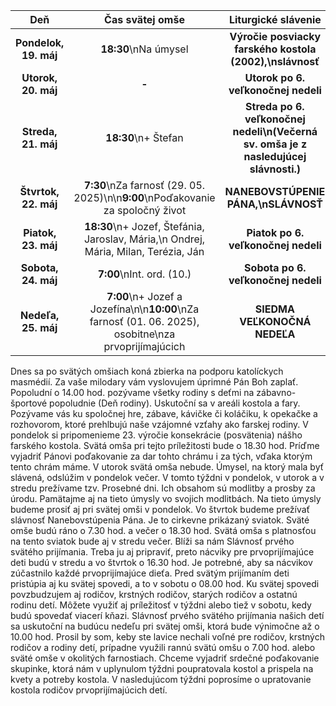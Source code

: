 <!-- title: "Informácie o omšiach - 25. - 1. jún" -->
<!-- date: "2025-05-25" -->

<!-- table-setup wrapStyle=row; wrapOn=max-width:767px; wrapHideHeader=true -->
| Deň | Čas svätej omše | Liturgické slávenie |
| :---: | :---: | :---: |
| **Pondelok, 19. máj** | **18:30**\nNa úmysel | **Výročie posviacky farského kostola (2002),\nslávnosť** |
| **Utorok, 20. máj** | **-** | **Utorok po 6. veľkonočnej nedeli** |
| **Streda, 21. máj** | **18:30**\n+ Štefan | **Streda po 6. veľkonočnej nedeli\n(Večerná sv. omša je z nasledujúcej slávnosti.)** |
| **Štvrtok, 22. máj** | **7:30**\nZa farnosť (29. 05. 2025)\n\n**9:00**\nPoďakovanie za spoločný život | **NANEBOVSTÚPENIE PÁNA,\nSLÁVNOSŤ** |
| **Piatok, 23. máj** | **18:30**\n+ Jozef, Štefánia, Jaroslav, Mária,\n Ondrej, Mária, Milan, Terézia, Ján | **Piatok po 6. veľkonočnej nedeli** |
| **Sobota, 24. máj** | **7:00**\nInt. ord. (10.) | **Sobota po 6. veľkonočnej nedeli** |
| **Nedeľa, 25. máj** | **7:00**\n+ Jozef a Jozefína\n\n**10:00**\nZa farnosť (01. 06. 2025), osobitne\nza prvoprijímajúcich | **SIEDMA VEĽKONOČNÁ NEDEĽA** |


Dnes sa po svätých omšiach koná zbierka na podporu katolíckych masmédií. Za vaše milodary vám vyslovujem úprimné Pán Boh zaplať. 
Popoludní o 14.00 hod. pozývame všetky rodiny s deťmi na zábavno-športové  popoludnie (Deň rodiny). Uskutoční sa v areáli kostola a fary. Pozývame vás ku spoločnej hre, zábave, kávičke či koláčiku, k opekačke a rozhovorom, ktoré prehlbujú naše vzájomné vzťahy ako farskej rodiny.
V pondelok si pripomenieme 23. výročie konsekrácie (posvätenia) nášho farského kostola. Svätá omša pri tejto príležitosti bude o 18.30 hod. Príďme vyjadriť Pánovi poďakovanie za dar tohto chrámu i za tých, vďaka ktorým tento chrám máme.
V utorok svätá omša nebude. Úmysel, na ktorý mala byť slávená, odslúžim v pondelok večer. 
V tomto týždni v pondelok, v utorok a v stredu prežívame tzv. Prosebné dni. Ich obsahom sú modlitby a prosby za úrodu. Pamätajme aj na tieto úmysly vo svojich modlitbách. Na tieto úmysly budeme prosiť aj pri svätej omši v pondelok. 
Vo štvrtok budeme prežívať slávnosť Nanebovstúpenia Pána. Je to cirkevne prikázaný sviatok. Sväté omše budú ráno o 7.30 hod. a večer o 18.30 hod. Svätá omša s platnosťou na tento sviatok bude aj v stredu večer.
Blíži sa nám Slávnosť prvého svätého prijímania. Treba ju aj pripraviť, preto nácviky pre prvoprijímajúce deti budú v stredu a vo štvrtok o 16.30 hod. Je potrebné, aby sa nácvikov zúčastnilo každé prvoprijímajúce dieťa. 
Pred svätým prijímaním deti pristúpia aj ku svätej spovedi, a to v sobotu o 08.00 hod. Ku svätej spovedi povzbudzujem aj rodičov, krstných rodičov, starých rodičov a ostatnú rodinu detí. Môžete využiť aj príležitosť v týždni alebo tiež v sobotu, kedy budú spovedať viacerí kňazi.
Slávnosť prvého svätého prijímania našich detí sa uskutoční na budúcu nedeľu pri svätej omši, ktorá bude výnimočne až o 10.00 hod. Prosil by som, keby ste lavice nechali voľné pre rodičov, krstných rodičov a rodiny detí, prípadne využili rannú svätú omšu o 7.00 hod. alebo sväté omše v okolitých farnostiach. 
Chceme vyjadriť srdečné poďakovanie skupinke, ktorá nám v uplynulom týždni poupratovala kostol a prispela na kvety a potreby kostola. V nasledujúcom týždni poprosíme o upratovanie kostola rodičov prvoprijímajúcich detí. 
  
 


